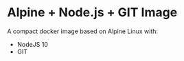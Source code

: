 # Alpine + Node.js + GIT Image

A compact docker image based on Alpine Linux with:

- NodeJS 10
- GIT
